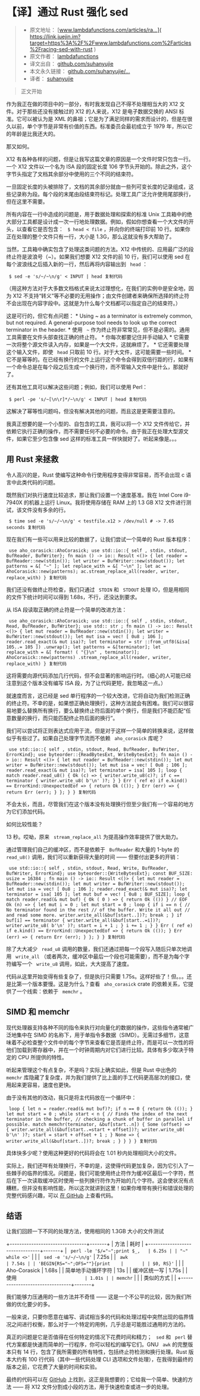 # 【译】通过 Rust 强化 sed #

> 
> 
> 
> * 原文地址： [www.lambdafunctions.com/articles/ra…](
> https://link.juejin.im?target=https%3A%2F%2Fwww.lambdafunctions.com%2Farticles%2Fracing-sed-with-rust
> )
> * 原文作者： [lambdafunctions](
> https://link.juejin.im?target=https%3A%2F%2Fwww.lambdafunctions.com )
> * 译文出自： [github.com/suhanyujie](
> https://link.juejin.im?target=https%3A%2F%2Fgithub.com%2Fsuhanyujie )
> * 本文永久链接： [github.com/suhanyujie/…](
> https://link.juejin.im?target=https%3A%2F%2Fgithub.com%2Fsuhanyujie%2Farticle-transfer-rs%2Fblob%2Fmaster%2Fsrc%2F2019%2Fracing-sed-with-rust.md
> )
> * 译者： [suhanyujie](
> https://link.juejin.im?target=https%3A%2F%2Fgithub.com%2Fsuhanyujie )
> 
> 
> 

> 
> 
> 
> 正文开始
> 
> 

作为我正在做的项目中的一部分，有时我发现自己不得不处理相当大的 X12 文件。对于那些还没有接触过的 X12 的人来说，X12 是电子数据交换的 ANSI 标准。它可以被认为是 XML 的鼻祖；它是为了满足同样的需求而设计的，但是在很久以前，单个字节是非常有价值的东西。标准委员会最初成立于 1979 年，所以它的年龄是比我还大的。

那又如何。

X12 有各种各样的问题，但是让我写这篇文章的原因是一个文件时常只包含一行。一个 X12 文件以一个名为 ISA 段的固定长度 106 字节头开始的。除此之外，这个字节头指定了文档其余部分中使用的三个不同的结束符。

一旦固定长度的头被排除了，文档的其余部分就由一些列可变长度的记录组成，这些记录称为段。每个段的末尾由段结束符标记。处理工具广泛允许使用尾部换行，但在这里不需要。

所有内容在一行中造成的问题是，用于数据处理和探索的标准 Unix 工具箱中的绝大部分工具都是设计成一次一行地处理数据。例如，假如你想查看一个大文件的开头，以查看它是否包含： ` $ head < file` ，并向你的终端打印前 10 行。如果你正在处理的整个文件只有一行，大小是 1.3G，那么这就没有多大帮助了。

当然，工具箱中确实包含了处理这类问题的方法。X12 中传统的、应用最广泛的段终止符是波浪号（~）。如果我们想要 X12 文件的前 10 行，我们可以使用 sed 在每个波浪线之后插入新的一行，然后再将内容输出到 ` head` ：

` $ sed -e 's/~/~\n/g' < INPUT | head 复制代码`

（用这种方法对于大多数文档格式来说太过理想化，在我们的实例中是安全地，因为 X12 不支持“转义”等不必要的无用操作；由文件创建者来确保所选择的终止符不会出现在内容字段中。这就是为什么每个文档都可以指定自己的结束符。）

这是可行的，但它有点问题： * Using ~ as a terminator is extremely common, but not required. A general-purpose tool needs to look up the correct terminator in the header. * 使用 ` ~` 作为终止符非常常见，但不是必需的。通用工具需要在文件头部查找正确的终止符。 * 你每次都要记住并手动输入 * 它需要一次将整个源文件读入内存，如果是一个大文件，这就麻烦了。 * 它还需要处理这个输入文件，即使 ` head` 只取前 10 行。对于大文件，这可能需要一些时间。 * 它不是幂等的。在已经有换行的文件上运行这个命令会得到双倍行距的行，如果有一个命令总是在每个段之后生成一个换行符，而不管输入文件中是什么，那就好了。

还有其他工具可以解决这些问题；例如，我们可以使用 Perl：

` $ perl -pe 's/~[\n\r]*/~\n/g' < INPUT | head 复制代码`

这解决了幂等性问题吗，但没有解决其他的问题，而且这是更需要注意的。

我真正想要的是一个小型的、自包含的工具，我可以将一个 X12 文件传给它，并依赖它执行正确的操作，而不需要任何不必要的命令。由于我正在处理大型源文件，如果它至少包含像 sed 这样的标准工具一样快就好了。听起来像是。。。

## 用 Rust 来拯救 ##

令人高兴的是，Rust 使编写这种命令行使用程序变得非常容易，而不会出现 c 语言中此类代码的问题。

既然我们对执行速度比较追求，那让我们设置一个速度基准。我在 Intel Core i9-7940X 的机器上运行 Linux。我将使用存储在 RAM 上的 1.3 GB X12 文件进行测试，该文件没有多余的行。

` $ time sed -e 's/~/~\n/g' < testfile.x12 > /dev/null # -> 7.65 seconds 复制代码`

现在我们有一些可以用来比较的数据了，让我们尝试一个简单的 Rust 版本程序：

` use aho_corasick::AhoCorasick; use std::io::{ self , stdin, stdout, BufReader, BufWriter}; fn main () -> io:: Result <()> { let reader = BufReader::new(stdin()); let writer = BufWriter::new(stdout()); let patterns = &[ "~" ]; let replace_with = &[ "~\n" ]; let ac = AhoCorasick::new(patterns); ac.stream_replace_all(reader, writer, replace_with) } 复制代码`

我们还没有做终止符检查，我们只通过 ` STDIN` 和 ` STDOUT` 处理 IO，但是用相同的文件下统计时间可以得到 1.68s，不行，还没达到要求。

从 ISA 段读取正确的终止符是一个简单的改进方法：

` use aho_corasick::AhoCorasick; use std::io::{ self , stdin, stdout, Read, BufReader, BufWriter}; use std:: str ; fn main () -> io:: Result <()> { let mut reader = BufReader::new(stdin()); let writer = BufWriter::new(stdout()); let mut isa = vec! [ 0u8 ; 106 ]; reader.read_exact(& mut isa)?; let terminator = str ::from_utf8(&isa[ 105..= 105 ]) .unwrap(); let patterns = &[terminator]; let replace_with = &[ format! ( "{}\n" , terminator)]; AhoCorasick::new(patterns) .stream_replace_all(reader, writer, replace_with) } 复制代码`

这将需要向源代码添加几行代码，但不会显著的影响运行时。（细心的人可能已经注意到这个版本没有编写 ISA 段，为了让代码更短，我忽略这一点。）

就速度而言，这已经是 sed 单行程序的一个较大改进，它将自动为我们检测正确的终止符。不幸的是，如果想正确处理换行，这种方法就会有困难。我们可以很容易地要么替换所有换行，要么替换终止符后面的单个换行，但是我们不能匹配“任意数量的换行，而只能匹配终止符后面的换行”。

我们可以尝试将正则表达式应用于流，但是对于这样一个简单的转换来说，这样做似乎有些过了。如果自己处理字节流而不依赖 ` aho_corasick` 库呢？

` use std::io::{ self , stdin, stdout, Read, BufReader, BufWriter, ErrorKind}; use byteorder::{ReadBytesExt, WriteBytesExt}; fn main () -> io:: Result <()> { let mut reader = BufReader::new(stdin()); let mut writer = BufWriter::new(stdout()); let mut isa = vec! [ 0u8 ; 106 ]; reader.read_exact(& mut isa)?; let terminator = isa[ 105 ]; loop { match reader.read_u8() { Ok (c) => { writer.write_u8(c)?; if c == terminator { writer.write_u8( b'\n' )?; } } Err ( ref e) if e.kind() == ErrorKind::UnexpectedEof => { return Ok (()); } Err (err) => { return Err (err); } }; } } 复制代码`

不会太长，而且，尽管我们在这个版本没有处理换行但至少我们有一个容易的地方为它们添加代码。

如何比较性能？

13 秒。哎呦，原来 ` stream_replace_all` 为提高操作效率提供了很大助力。

通过管理我们自己的缓冲区，而不是依赖于 ` BufReader` 和大量的 1-byte 的 ` read_u8()` 调用，我们可以重新获得大量的时间 —— 但要付出更多的开销：

` use std::io::{ self , stdin, stdout, Read, Write, BufReader, BufWriter, ErrorKind}; use byteorder::{WriteBytesExt}; const BUF_SIZE: usize = 16384 ; fn main () -> io:: Result <()> { let mut reader = BufReader::new(stdin()); let mut writer = BufWriter::new(stdout()); let mut isa = vec! [ 0u8 ; 106 ]; reader.read_exact(& mut isa)?; let terminator = isa[ 105 ]; let mut buf = vec! [ 0u8 ; BUF_SIZE]; loop { match reader.read(& mut buf) { Ok ( 0 ) => { return Ok (()) } // EOF Ok (n) => { let mut i = 0 ; let mut start = 0 ; loop { if i == n { // No terminator found in the rest // of the buffer. Write it all out // and read some more. writer.write_all(&buf[start..])?; break ; } if buf[i] == terminator { writer.write_all(&buf[start..=i])?; writer.write_u8( b'\n' )?; start = i + 1 ; } i += 1 ; } } Err ( ref e) if e.kind() == ErrorKind::UnexpectedEof => { return Ok (()); } Err (err) => { return Err (err); } }; } } 复制代码`

除了大大减少 ` read_u8` 调用的数量，我们还通过把每一个段写入随后只单次地调用 ` write_all` （或者两次，缓冲区中最后一个段也可能需要），而不是为每个字符编写一个 ` write_u8` 调用，如此，大大提高了速度。

代码从这里开始变得有些复杂了，但是执行只需要 1.75s。这样好些了！但。。。还是比第一个版本要慢。这是为什么？查看 ` aho_corasick` crate 的依赖关系，它提供了一个线索：依赖于 ` memchr` 。

## SIMD 和 memchr ##

现代处理器支持各种不同的指令来执行对向量化的数据的操作，这些指令通常被广泛地集中在 SIMD 的名称下，用于单指令多数据（SIMD）。无需过多细节，这意味着不必检查整个文件中的每个字节来查看它是否是终止符，而是可以一次性的将他们加载到寄存器中，并在一个时钟周期内对它们进行比较。具体有多少取决于特定的 CPU 所提供的特性。

听起来管理这个有点复杂，不是吗？实际上确实如此，但是 Rust 中出色的 ` memchr` 库隐藏了复杂度，并为我们提供了比上面的手工代码更高层次的接口，使用起来更容易，速度也更快。

由于没有其他的改动，我只是将主代码放在一个循环中：

` loop { let n = reader.read(& mut buf)?; if n == 0 { return Ok (()); } let mut start = 0 ; while start < n { // Finds the index of the next terminator in the buffer, // checking a chunk of buffer in parallel if possible. match memchr(terminator, &buf[start..n]) { Some (offset) => { writer.write_all(&buf[start..=start + offset])?; writer.write_u8( b'\n' )?; start = start + offset + 1 ; } None => { writer.write_all(&buf[start..])?; break ; } } } } 复制代码`

具体快多少呢？使用这种更好的代码将会在 1.01 秒内处理相同大小的文件。

实际上，我们还咩有处理换行，不幸的是，这使得代码更加复杂，因为它引入了一些棘手的临界的情况。问题是，我们可能使用终止符作为缓冲区最后一个字符，然后在下一次读取缓冲区时使用一些列换行符作为开始的几个字符。这会使状况有点糟糕，但并没有影响性能，所以这次就讲到这里！如果你堆带有换行和错误处理的完整代码感兴趣，可以 [在 GitHub]( https://link.juejin.im?target=https%3A%2F%2Fgithub.com%2Fclarkema%2Fx12pp%2Fblob%2Fmaster%2Fsrc%2Fmain.rs ) 上查看代码。

## 结语 ##

让我们回顾一下不同的处理方法，使用相同的 1.3GB 大小的文件测试

+--------------------------------+-------+
|              方法              | 耗时  |
+--------------------------------+-------+
| ` perl -le '$/="~";print $_,   | 6.25s |
| "~" while <>'`                 |       |
| ` sed -e 's/~/~\n/g'`          | 7.25s |
| ` awk                          | 7.54s |
| 'BEGIN{RS="~";OFS=""}{print    |       |
| $0, RS}'`                      |       |
| Aho-Corasick                   | 1.68s |
| 简单地手动循环字符             | 13s   |
| 缓冲区统一写                   | 1.75s |
| 使用 `                         | 1.01s |
| memchr`                        |       |
| 类似的方式                     |       |
+--------------------------------+-------+

我们能够力压通用的一些方法并不奇怪 —— 这是一个不公平的比较，因为我们所做的优化要少的多。

一般来说，只要你愿意在编写、调试相当多的代码和处理过程中突然出现的临界情况之间进行权衡，那么对于一个特定的用例，几乎总是可能胜过通用的方法的。

真正的问题是它是否值得在任何特定的情况下花费时间和精力； ` sed` 和 ` perl` 替代方案都是快速而简单的一行程序，你可以轻松的编写它们。GNU ` awk` 的完整版本只有 14 行，包含了我所需要的所有特性，包括终止符检测和换行处理。Rust 版本大约有 100 行代码（其中一些代码处理 CLI 选项和文件处理），在我得到最终的版本之前，它花费了大量的时间和实验。

最终的代码可以在 [GitHub]( https://link.juejin.im?target=https%3A%2F%2Fgithub.com%2Fclarkema%2Fx12pp ) 上找到，这正是我想要的；它给我一个简单、快速的方法 —— 将 X12 文件分割成小段的方法，用于快速检查或进一步的处理。